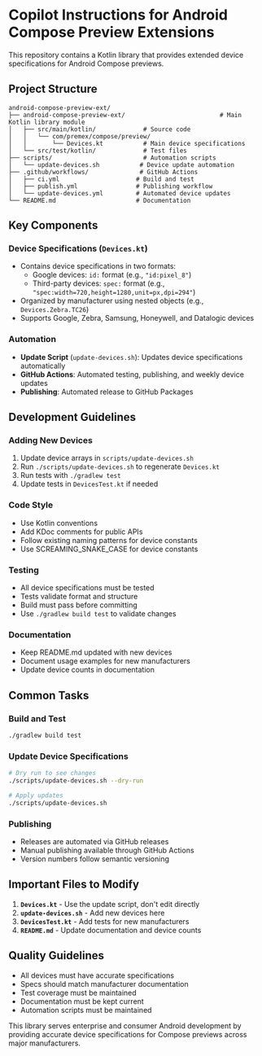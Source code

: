 # Copilot Instructions for Android Compose Preview Extensions

This repository contains a Kotlin library that provides extended device specifications for Android Compose previews.

## Project Structure

```
android-compose-preview-ext/
├── android-compose-preview-ext/                          # Main Kotlin library module
│   ├── src/main/kotlin/             # Source code
│   │   └── com/premex/compose/preview/
│   │       └── Devices.kt           # Main device specifications
│   └── src/test/kotlin/             # Test files
├── scripts/                         # Automation scripts
│   └── update-devices.sh           # Device update automation
├── .github/workflows/              # GitHub Actions
│   ├── ci.yml                     # Build and test
│   ├── publish.yml                # Publishing workflow  
│   └── update-devices.yml         # Automated device updates
└── README.md                      # Documentation
```

## Key Components

### Device Specifications (`Devices.kt`)
- Contains device specifications in two formats:
  - Google devices: `id:` format (e.g., `"id:pixel_8"`)
  - Third-party devices: `spec:` format (e.g., `"spec:width=720,height=1280,unit=px,dpi=294"`)
- Organized by manufacturer using nested objects (e.g., `Devices.Zebra.TC26`)
- Supports Google, Zebra, Samsung, Honeywell, and Datalogic devices

### Automation
- **Update Script** (`update-devices.sh`): Updates device specifications automatically
- **GitHub Actions**: Automated testing, publishing, and weekly device updates
- **Publishing**: Automated release to GitHub Packages

## Development Guidelines

### Adding New Devices
1. Update device arrays in `scripts/update-devices.sh`
2. Run `./scripts/update-devices.sh` to regenerate `Devices.kt`
3. Run tests with `./gradlew test`
4. Update tests in `DevicesTest.kt` if needed

### Code Style
- Use Kotlin conventions
- Add KDoc comments for public APIs
- Follow existing naming patterns for device constants
- Use SCREAMING_SNAKE_CASE for device constants

### Testing
- All device specifications must be tested
- Tests validate format and structure
- Build must pass before committing
- Use `./gradlew build test` to validate changes

### Documentation
- Keep README.md updated with new devices
- Document usage examples for new manufacturers
- Update device counts in documentation

## Common Tasks

### Build and Test
```bash
./gradlew build test
```

### Update Device Specifications
```bash
# Dry run to see changes
./scripts/update-devices.sh --dry-run

# Apply updates
./scripts/update-devices.sh
```

### Publishing
- Releases are automated via GitHub releases
- Manual publishing available through GitHub Actions
- Version numbers follow semantic versioning

## Important Files to Modify

1. **`Devices.kt`** - Use the update script, don't edit directly
2. **`update-devices.sh`** - Add new devices here
3. **`DevicesTest.kt`** - Add tests for new manufacturers
4. **`README.md`** - Update documentation and device counts

## Quality Guidelines

- All devices must have accurate specifications
- Specs should match manufacturer documentation  
- Test coverage must be maintained
- Documentation must be kept current
- Automation scripts must be maintained

This library serves enterprise and consumer Android development by providing accurate device specifications for Compose previews across major manufacturers.
